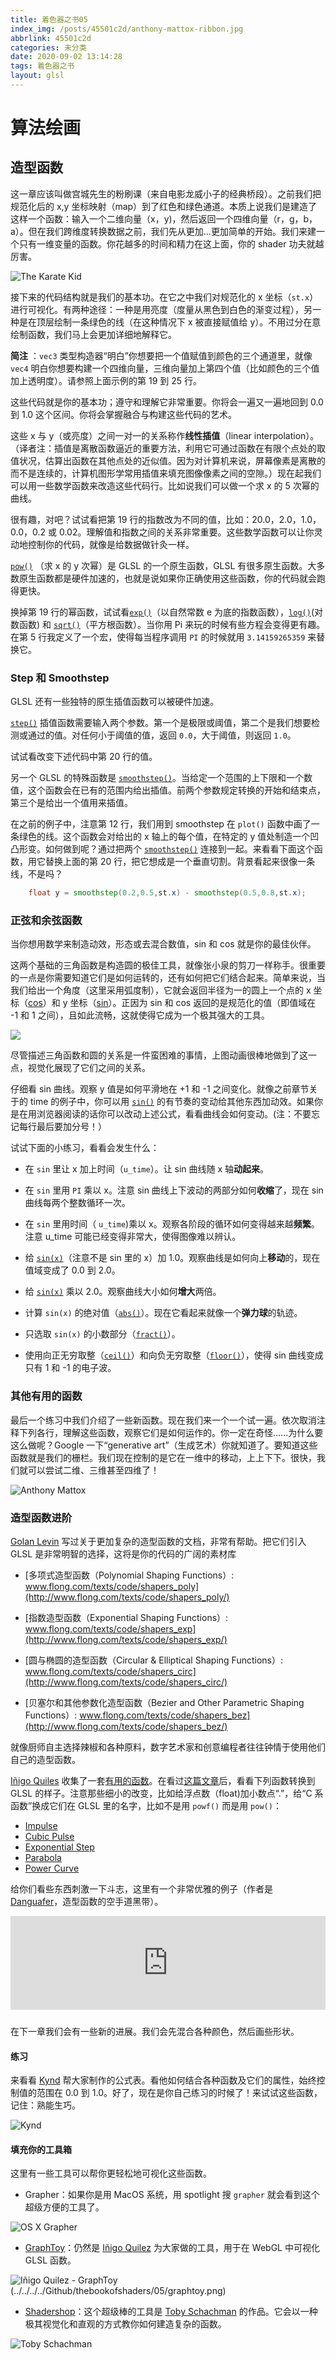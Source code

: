 ```yaml
---
title: 着色器之书05
index_img: /posts/45501c2d/anthony-mattox-ribbon.jpg
abbrlink: 45501c2d
categories: 未分类
date: 2020-09-02 13:14:28
tags: 着色器之书
layout: glsl
---
```


# 算法绘画

## 造型函数

这一章应该叫做宫城先生的粉刷课（来自电影龙威小子的经典桥段）。之前我们把规范化后的 x,y 坐标映射（map）到了红色和绿色通道。本质上说我们是建造了这样一个函数：输入一个二维向量（x，y)，然后返回一个四维向量（r，g，b，a）。但在我们跨维度转换数据之前，我们先从更加…更加简单的开始。我们来建一个只有一维变量的函数。你花越多的时间和精力在这上面，你的 shader 功夫就越厉害。

![The Karate Kid](%E7%9D%80%E8%89%B2%E5%99%A8%E4%B9%8B%E4%B9%A605/mr_miyagi.jpg)

接下来的代码结构就是我们的基本功。在它之中我们对规范化的 x 坐标（`st.x`）进行可视化。有两种途径：一种是用亮度（度量从黑色到白色的渐变过程），另一种是在顶层绘制一条绿色的线（在这种情况下 x 被直接赋值给 y）。不用过分在意绘制函数，我们马上会更加详细地解释它。

<div class="container" style="margin:0;padding:0">
    <div class="codeAndCanvas" data="/blog/glsl/linear.frag" style="width:100%;height:auto;margin-bottom:10px"></div>
</div>

**简注** ：`vec3` 类型构造器“明白”你想要把一个值赋值到颜色的三个通道里，就像 `vec4` 明白你想要构建一个四维向量，三维向量加上第四个值（比如颜色的三个值加上透明度）。请参照上面示例的第 19 到 25 行。

这些代码就是你的基本功；遵守和理解它非常重要。你将会一遍又一遍地回到 0.0 到 1.0 这个区间。你将会掌握融合与构建这些代码的艺术。

这些 x 与 y（或亮度）之间一对一的关系称作**线性插值**（linear interpolation）。（译者注：插值是离散函数逼近的重要方法，利用它可通过函数在有限个点处的取值状况，估算出函数在其他点处的近似值。因为对计算机来说，屏幕像素是离散的而不是连续的，计算机图形学常用插值来填充图像像素之间的空隙。）现在起我们可以用一些数学函数来改造这些代码行。比如说我们可以做一个求 x 的 5 次幂的曲线。

<div class="container" style="margin:0;padding:0">
    <div class="codeAndCanvas" data="/blog/glsl/expo.frag" style="width:100%;height:auto;margin-bottom:10px"></div>
</div>

很有趣，对吧？试试看把第 19 行的指数改为不同的值，比如：20.0，2.0，1.0，0.0，0.2 或 0.02。理解值和指数之间的关系非常重要。这些数学函数可以让你灵动地控制你的代码，就像是给数据做针灸一样。

[`pow()`](../glossary/?search=pow) （求 x 的 y 次幂）是 GLSL 的一个原生函数，GLSL 有很多原生函数。大多数原生函数都是硬件加速的，也就是说如果你正确使用这些函数，你的代码就会跑得更快。

换掉第 19 行的幂函数，试试看[`exp()`](../glossary/?search=exp)（以自然常数 e 为底的指数函数），[`log()`](../glossary/?search=log)(对数函数) 和 [`sqrt()`](../glossary/?search=sqrt)（平方根函数）。当你用 Pi 来玩的时候有些方程会变得更有趣。在第 5 行我定义了一个宏，使得每当程序调用 `PI` 的时候就用 `3.14159265359` 来替换它。

### Step 和 Smoothstep

GLSL 还有一些独特的原生插值函数可以被硬件加速。

[`step()`](../glossary/?search=step) 插值函数需要输入两个参数。第一个是极限或阈值，第二个是我们想要检测或通过的值。对任何小于阈值的值，返回 `0.0`，大于阈值，则返回 `1.0`。

试试看改变下述代码中第 20 行的值。

<div class="container" style="margin:0;padding:0">
    <div class="codeAndCanvas" data="/blog/glsl/step.frag" style="width:100%;height:auto;margin-bottom:10px"></div>
</div>

另一个 GLSL 的特殊函数是 [`smoothstep()`](../glossary/?search=smoothstep)。当给定一个范围的上下限和一个数值，这个函数会在已有的范围内给出插值。前两个参数规定转换的开始和结束点，第三个是给出一个值用来插值。

<div class="container" style="margin:0;padding:0">
    <div class="codeAndCanvas" data="/blog/glsl/smoothstep.frag" style="width:100%;height:auto;margin-bottom:10px"></div>
</div>

在之前的例子中，注意第 12 行，我们用到 smoothstep 在 `plot()` 函数中画了一条绿色的线。这个函数会对给出的 x 轴上的每个值，在特定的 y 值处制造一个凹凸形变。如何做到呢？通过把两个 [`smoothstep()`](../glossary/?search=smoothstep) 连接到一起。来看看下面这个函数，用它替换上面的第 20 行，把它想成是一个垂直切割。背景看起来很像一条线，不是吗？

```glsl
    float y = smoothstep(0.2,0.5,st.x) - smoothstep(0.5,0.8,st.x);
```

### 正弦和余弦函数

当你想用数学来制造动效，形态或去混合数值，sin 和 cos 就是你的最佳伙伴。

这两个基础的三角函数是构造圆的极佳工具，就像张小泉的剪刀一样称手。很重要的一点是你需要知道它们是如何运转的，还有如何把它们结合起来。简单来说，当我们给出一个角度（这里采用弧度制），它就会返回半径为一的圆上一个点的 x 坐标（[cos](../glossary/?search=cos)）和 y 坐标（[sin](../glossary/?search=sin)）。正因为 sin 和 cos 返回的是规范化的值（即值域在 -1 和 1 之间），且如此流畅，这就使得它成为一个极其强大的工具。

![](%E7%9D%80%E8%89%B2%E5%99%A8%E4%B9%8B%E4%B9%A605/sincos-1599050153033.gif)

尽管描述三角函数和圆的关系是一件蛮困难的事情，上图动画很棒地做到了这一点，视觉化展现了它们之间的关系。

<div class="container" style="margin:0;padding:0">
 <div class="simpleFunction" data="y = sin(x);"></div>
</div>

仔细看 sin 曲线。观察 y 值是如何平滑地在 +1 和 -1 之间变化。就像之前章节关于的 time 的例子中，你可以用 [`sin()`](../glossary/?search=sin) 的有节奏的变动给其他东西加动效。如果你是在用浏览器阅读的话你可以改动上述公式，看看曲线会如何变动。(注：不要忘记每行最后要加分号！）

试试下面的小练习，看看会发生什么：

- 在 `sin` 里让 x 加上时间（`u_time`）。让 sin 曲线随 x 轴**动起来**。

- 在 `sin` 里用 `PI` 乘以 x。注意 sin 曲线上下波动的两部分如何**收缩**了，现在 sin 曲线每两个整数循环一次。

- 在 `sin` 里用时间（ `u_time`)乘以 x。观察各阶段的循环如何变得越来越**频繁**。注意 u_time 可能已经变得非常大，使得图像难以辨认。

- 给 [`sin(x)`](../glossary/?search=sin)（注意不是 sin 里的 x）加 1.0。观察曲线是如何向上**移动**的，现在值域变成了 0.0 到 2.0。

- 给 [`sin(x)`](../glossary/?search=sin) 乘以 2.0。观察曲线大小如何**增大**两倍。

- 计算 `sin(x)` 的绝对值（[`abs()`](../glossary/?search=abs)）。现在它看起来就像一个**弹力球**的轨迹。

- 只选取 `sin(x)` 的小数部分（[`fract()`](../glossary/?search=fract)）。

- 使用向正无穷取整（[`ceil()`](../glossary/?search=ceil)）和向负无穷取整（[`floor()`](../glossary/?search=floor)），使得 sin 曲线变成只有 1 和 -1 的电子波。

### 其他有用的函数

最后一个练习中我们介绍了一些新函数。现在我们来一个一个试一遍。依次取消注释下列各行，理解这些函数，观察它们是如何运作的。你一定在奇怪……为什么要这么做呢？Google 一下“generative art”（生成艺术）你就知道了。要知道这些函数就是我们的栅栏。我们现在控制的是它在一维中的移动，上上下下。很快，我们就可以尝试二维、三维甚至四维了！

![Anthony Mattox](%E7%9D%80%E8%89%B2%E5%99%A8%E4%B9%8B%E4%B9%A605/anthony-mattox-ribbon.jpg)

<div class="container" style="margin:0;padding:0">
    <div class="simpleFunction" data="y = mod(x,0.5); // 返回 x 对 0.5 取模的值
    //y = fract(x); // 仅仅返回数的小数部分
    //y = ceil(x);  // 向正无穷取整
    //y = floor(x); // 向负无穷取整
    //y = sign(x);  // 提取 x 的正负号
    //y = abs(x);   // 返回 x 的绝对值
    //y = clamp(x,0.0,1.0); // 把 x 的值限制在 0.0 到 1.0
    //y = min(0.0,x);   // 返回 x 和 0.0 中的较小值
    //y = max(0.0,x);   // 返回 x 和 0.0 中的较大值  ">
    </div>
</div>

### 造型函数进阶

[Golan Levin](http://www.flong.com/) 写过关于更加复杂的造型函数的文档，非常有帮助。把它们引入 GLSL 是非常明智的选择，这将是你的代码的广阔的素材库

- [多项式造型函数（Polynomial Shaping Functions）: www.flong.com/texts/code/shapers_poly](http://www.flong.com/texts/code/shapers_poly/)

- [指数造型函数（Exponential Shaping Functions）: www.flong.com/texts/code/shapers_exp](http://www.flong.com/texts/code/shapers_exp/)

- [圆与椭圆的造型函数（Circular & Elliptical Shaping Functions）: www.flong.com/texts/code/shapers_circ](http://www.flong.com/texts/code/shapers_circ/)

- [贝塞尔和其他参数化造型函数（Bezier and Other Parametric Shaping Functions）: www.flong.com/texts/code/shapers_bez](http://www.flong.com/texts/code/shapers_bez/)

就像厨师自主选择辣椒和各种原料，数字艺术家和创意编程者往往钟情于使用他们自己的造型函数。

[Iñigo Quiles](http://www.iquilezles.org/) 收集了一套[有用的函数](http://www.iquilezles.org/www/articles/functions/functions.htm)。在看过[这篇文章](http://www.iquilezles.org/www/articles/functions/functions.htm)后，看看下列函数转换到 GLSL 的样子。注意那些细小的改变，比如给浮点数（float)加小数点“.”，给“C 系函数”换成它们在 GLSL 里的名字，比如不是用 `powf()` 而是用 `pow()`：

- [Impulse](../edit.php#05/impulse.frag)
- [Cubic Pulse](../edit.php#05/cubicpulse.frag)
- [Exponential Step](../edit.php#05/expstep.frag)
- [Parabola](../edit.php#05/parabola.frag)
- [Power Curve](../edit.php#05/pcurve.frag)

给你们看些东西刺激一下斗志，这里有一个非常优雅的例子（作者是 [Danguafer](https://www.shadertoy.com/user/Danguafer)，造型函数的空手道黑带）。

<div class="container" style="margin:0;padding:0">
 <iframe style="width:100%;height:auto;margin-bottom:10px" frameborder="0" src="https://www.aigisss.com/glsl/#/embed" allowfullscreen></iframe>
</div>

在下一章我们会有一些新的进展。我们会先混合各种颜色，然后画些形状。

#### 练习

来看看 [Kynd](http://www.kynd.info/log/) 帮大家制作的公式表。看他如何结合各种函数及它们的属性，始终控制值的范围在 0.0 到 1.0。好了，现在是你自己练习的时候了！来试试这些函数，记住：熟能生巧。

![Kynd](%E7%9D%80%E8%89%B2%E5%99%A8%E4%B9%8B%E4%B9%A605/kynd.png)

#### 填充你的工具箱

这里有一些工具可以帮你更轻松地可视化这些函数。

- Grapher：如果你是用 MacOS 系统，用 spotlight 搜 `grapher` 就会看到这个超级方便的工具了。

![OS X Grapher](%E7%9D%80%E8%89%B2%E5%99%A8%E4%B9%8B%E4%B9%A605/grapher.png)

- [GraphToy](http://www.iquilezles.org/apps/graphtoy/)：仍然是 [Iñigo Quilez](http://www.iquilezles.org) 为大家做的工具，用于在 WebGL 中可视化 GLSL 函数。

![Iñigo Quilez - GraphToy (../../../../Github/thebookofshaders/05/graphtoy.png)](%E7%9D%80%E8%89%B2%E5%99%A8%E4%B9%8B%E4%B9%A605/graphtoy.png)

- [Shadershop](http://tobyschachman.com/Shadershop/)：这个超级棒的工具是 [Toby Schachman](http://tobyschachman.com/) 的作品。它会以一种极其视觉化和直观的方式教你如何建造复杂的函数。

![Toby Schachman](%E7%9D%80%E8%89%B2%E5%99%A8%E4%B9%8B%E4%B9%A605/shadershop.png)

